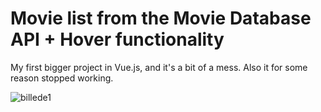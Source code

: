 # Movie list from the Movie Database API + Hover functionality

My first bigger project in Vue.js, and it's a bit of a mess. Also it for some reason stopped working.

![billede1](https://user-images.githubusercontent.com/17901373/26943733-e03d6548-4c86-11e7-9481-465fa26f6eab.png)

